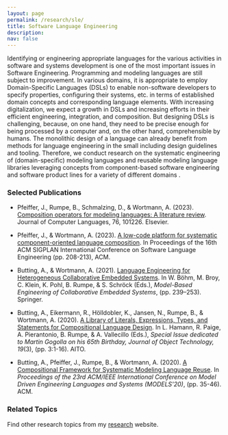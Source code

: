 ```yaml
---
layout: page
permalink: /research/sle/
title: Software Language Engineering
description: 
nav: false
---
```


Identifying or engineering appropriate languages for the various activities in software and systems development is one of the most important issues in Software Engineering. Programming and modeling languages are still subject to improvement. In various domains, it is appropriate to employ Domain-Specific Languages (DSLs) to enable non-software developers to specify properties, configuring their systems, etc. in terms of established domain concepts and corresponding language elements. With increasing digitalization, we expect a growth in DSLs and increasing efforts in their efficient engineering, integration, and composition. But designing DSLs is challenging, because, on one hand, they need to be precise enough for being processed by a computer and, on the other hand, comprehensible by humans. The monolithic design of a language can already benefit from methods for language engineering in the small including design guidelines and tooling. Therefore, we conduct research on the systematic engineering  of (domain-specific) modeling languages and reusable modeling language libraries  leveraging concepts from component-based software engineering and software product lines for a variety of different domains .

### Selected Publications

- Pfeiffer, J., Rumpe, B., Schmalzing, D., & Wortmann, A. (2023). [Composition operators for modeling languages: A literature review](../../downloads/paper/Composition_operators_for_modeling_languages__A_literature_review.pdf). Journal of Computer Languages, 76, 101226. Elsevier.

- Pfeiffer, J., & Wortmann, A. (2023). [A low-code platform for systematic component-oriented language composition](../../downloads/paper/A_Low_Code_Platform_for_Systematic_Component_Oriented_Language_Composition.pdf). In Proceedings of the 16th ACM SIGPLAN International Conference on Software Language Engineering (pp. 208-213), ACM.

- Butting, A., & Wortmann, A. (2021). [Language Engineering for Heterogeneous Collaborative Embedded Systems](../../downloads/paper/Language_Engineering_for_Heterogeneous_Collaborative_Embedded_Systems.pdf). In W. Böhm, M. Broy, C. Klein, K. Pohl, B. Rumpe, & S. Schröck (Eds.), *Model-Based Engineering of Collaborative Embedded Systems*, (pp. 239–253). Springer.

- Butting, A., Eikermann, R., Hölldobler, K., Jansen, N., Rumpe, B., & Wortmann, A. (2020). [A Library of Literals, Expressions, Types, and Statements for Compositional Language Design](../../downloads/paper/A_Library_of_Literals__Expressions__Types__and_Statements_for_Compositional_Language_Design.pdf). In L. Hamann, R. Paige, A. Pierantonio, B. Rumpe, & A. Vallecillo (Eds.), *Special Issue dedicated to Martin Gogolla on his 65th Birthday, Journal of Object Technology, 19*(3), (pp. 3:1-16). AITO.

- Butting, A., Pfeiffer, J., Rumpe, B., & Wortmann, A. (2020). [A Compositional Framework for Systematic Modeling Language Reuse](../../downloads/paper/A_Compositional_Framework_for_Systematic_Modeling_Language_Reuse.pdf). In *Proceedings of the 23rd ACM/IEEE International Conference on Model Driven Engineering Languages and Systems (MODELS'20)*, (pp. 35-46). ACM.


### Related Topics

Find other research topics from my [research](../../research/) website.